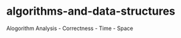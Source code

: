 # algorithms-and-data-structures

Alogorithm Analysis
    -   Correctness
    -   Time
    -   Space  